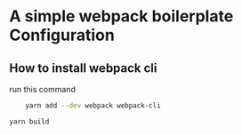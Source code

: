 # A simple webpack boilerplate Configuration

## How to install webpack cli

run this command

```bash
    yarn add --dev webpack webpack-cli
```

```bash
yarn build
```
